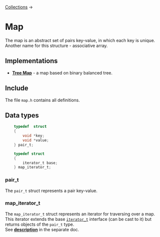 [Collections](../collections.md) &rarr;

# Map

The map is an abstract set of pairs key-value, in which each key is unique. Another name for this structure - associative array.

## Implementations

* **[Tree Map](../tree_map/tree_map.md)** - a map based on binary balanced tree.

## Include

The file `map.h` contains all definitions.

## Data types

```c
    typedef  struct
    {
        void *key;
        void *value;
    } pair_t;

    typedef struct
    {
        iterator_t base;
    } map_iterator_t;
```

### pair_t

The `pair_t` struct represents a pair key-value.

### map_iterator_t

The `map_iterator_t` struct represents an iterator for traversing over a map. This iterator extends the base [`iterator_t`](../iterator/iterator.md) interface (can be cast to it) but returns objects of the `pair_t` type.\
See **[description](map_iterator.md)** in the separate doc.
